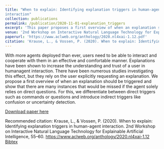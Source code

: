 ```yaml
---
title: "When to explain: Identifying explanation triggers in human-agent
interaction"
collection: publications
permalink: /publication/2020-11-01-explanation_triggers
excerpt: 'This paper proposes a first overview of when an explanation should be triggered in human-agent interaction and shows that there are many instances that would be missed if the agent solely relies on direct questions.'
venue: '2nd Workshop on Interactive Natural Language Technology for Explainable Artificial Intelligence'
paperurl: 'https://www.aclweb.org/anthology/2020.nl4xai-1.12.pdf'
citation: 'Krause, L., & Vossen, P. (2020). When to explain: Identifying explanation triggers in human-agent interaction. 2nd Workshop on Interactive Natural Language Technology for Explainable Artificial Intelligence, 55–60. https://www.aclweb.org/anthology/2020.nl4xai-1.12'
---
```

With more agents deployed than ever, users
need to be able to interact and cooperate with
them in an effective and comfortable manner.
Explanations have been shown to increase the
understanding and trust of a user in humanagent interaction. There have been numerous
studies investigating this effect, but they rely
on the user explicitly requesting an explanation. We propose a first overview of when an
explanation should be triggered and show that
there are many instances that would be missed
if the agent solely relies on direct questions.
For this, we differentiate between direct triggers such as commands or questions and introduce indirect triggers like confusion or uncertainty detection.

[Download paper here](https://www.aclweb.org/anthology/2020.nl4xai-1.12.pdf)

Recommended citation: Krause, L., & Vossen, P. (2020). When to explain: Identifying explanation triggers in human-agent interaction. 2nd Workshop on Interactive Natural Language Technology for Explainable Artificial Intelligence, 55–60. https://www.aclweb.org/anthology/2020.nl4xai-1.12 \
[Bibtex](https://www.aclweb.org/anthology/2020.nl4xai-1.12.bib)
